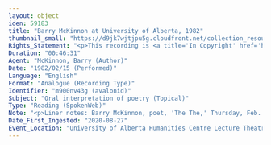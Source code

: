 ```yaml
---
layout: object
iden: 59183
title: "Barry McKinnon at University of Alberta, 1982"
thumbnail_small: "https://d9jk7wjtjpu5g.cloudfront.net/collection_resource_files/thumbnails/000/174/070/small/SW031_03.jpg?1681757644"
Rights_Statement: "<p>This recording is <a title='In Copyright' href='https://rightsstatements.org/page/InC/1.0/?language=en'>In Copyright</a> and is made available for non-commercial research and educational purposes. The University of Alberta wishes to hear from any copyright owner, or their representative, who believes that this recording has been used without authorization. Please contact <a title='erahelp@ualberta.ca' href='mailto:erahelp@ualberta.ca'>erahelp@ualberta.ca</a>. You may display/perform this material for non-commercial research or teaching purposes. For all other reproduction, performance or distribution uses, please contact the copyright holders</p>"
Duration: "00:46:31"
Agent: "McKinnon, Barry (Author)"
Date: "1982/02/15 (Performed)"
Language: "English"
Format: "Analogue (Recording Type)"
Identifier: "m900nv43g (avalonid)"
Subject: "Oral interpretation of poetry (Topical)"
Type: "Reading (SpokenWeb)"
Note: "<p>Liner notes: Barry McKinnon, poet, 'The The,' Thursday, Feb. 15th 1982, Side #1 only, A Poetry Reading HC AV L-3, Start: 12:35, Finish: 1:20pm, 45 mins.</p> (general)"
Date_First_Ingested: "2020-08-27"
Event_Location: "University of Alberta Humanities Centre Lecture Theatre 3"
---
```


